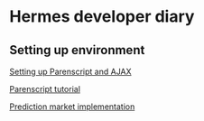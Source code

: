 # Hermes developer diary
## Setting up environment

[Setting up Parenscript and AJAX][jeaye]

[Parenscript tutorial][parenscript]

[Prediction market implementation][implementation]

[jeaye]: https://blog.jeaye.com/2015/09/27/parenscript-ajax/
[parenscript]: https://common-lisp.net/project/parenscript/tutorial.html
[implementation]: https://github.com/JohnNay/predMarket
